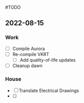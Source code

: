 #TODO

## 2022-08-15

### Work
  - [ ] Compile Aurora
  - [ ] Re-compile VKRT
	  - [ ] Add quality-of-life updates
  - [ ] Cleanup dawn

### House
  - [ ] Translate Electrical Drawings
  - [ ] 
